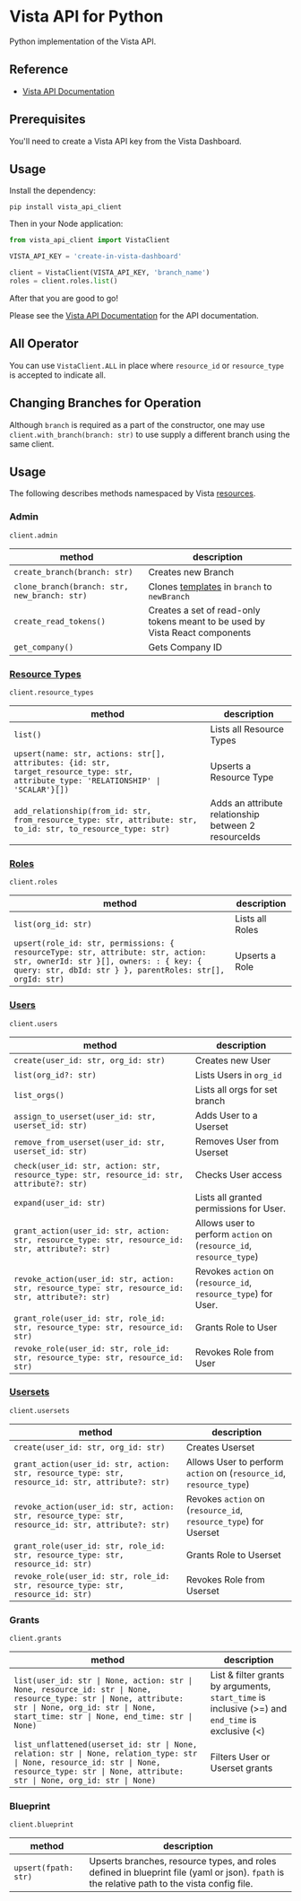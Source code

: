 
# Vista API for Python

Python implementation of the Vista API.

## Reference

- [Vista API Documentation](https://docs.govista.io/api/)

## Prerequisites

You'll need to create a Vista API key from the Vista Dashboard.

## Usage

Install the dependency:

```
pip install vista_api_client
```

Then in your Node application:

```python
from vista_api_client import VistaClient

VISTA_API_KEY = 'create-in-vista-dashboard'

client = VistaClient(VISTA_API_KEY, 'branch_name')
roles = client.roles.list()
```

After that you are good to go!

Please see the [Vista API Documentation](https://docs.govista.io/api/) for the API documentation.

## All Operator
You can use `VistaClient.ALL` in place where `resource_id` or `resource_type` is accepted to indicate all.

## Changing Branches for Operation
Although `branch` is required as a part of the constructor, one may use `client.with_branch(branch: str)` to use supply a different branch using the same client.

## Usage
The following describes methods namespaced by Vista [resources](https://docs.govista.io/Concepts/Terminology).


### Admin
`client.admin`

| method | description |
|--------|-------------|
| `create_branch(branch: str)`| Creates new Branch  |
| `clone_branch(branch: str, new_branch: str)`| Clones [templates](https://docs.govista.io/Concepts/Terminology#permission-template) in `branch` to `newBranch`  |
| `create_read_tokens()`| Creates a set of read-only tokens meant to be used by Vista React components    |
| `get_company()`| Gets Company ID |


### [Resource Types](https://docs.govista.io/Concepts/Terminology#resource)
`client.resource_types`

| method | description |
|--------|-------------|
| `list()`| Lists all Resource Types  |
| `upsert(name: str, actions: str[], attributes: {id: str, target_resource_type: str, attribute_type: 'RELATIONSHIP' \| 'SCALAR'}[])`       | Upserts a Resource Type |
| `add_relationship(from_id: str, from_resource_type: str, attribute: str, to_id: str, to_resource_type: str)`| Adds an attribute relationship between 2 resourceIds |


### [Roles](https://docs.govista.io/Concepts/Terminology#role)
`client.roles`

| method | description |
|--------|-------------|
| `list(org_id: str)`| Lists all Roles  |
| `upsert(role_id: str, permissions: { resourceType: str, attribute: str, action: str, ownerId: str }[], owners: : { key: { query: str, dbId: str } }, parentRoles: str[], orgId: str)`      | Upserts a Role |


### [Users](https://docs.govista.io/Concepts/Terminology#user)
`client.users`

| method | description |
|--------|-------------|
| `create(user_id: str, org_id: str)`| Creates new User  |
| `list(org_id?: str)`| Lists Users in `org_id`  |
| `list_orgs()`| Lists all orgs for set branch  |
| `assign_to_userset(user_id: str, userset_id: str)`| Adds User to a Userset  |
| `remove_from_userset(user_id: str, userset_id: str)`| Removes User from Userset  |
| `check(user_id: str, action: str, resource_type: str, resource_id: str, attribute?: str)`| Checks User access  |
| `expand(user_id: str)`| Lists all granted permissions for User.  |
| `grant_action(user_id: str, action: str, resource_type: str, resource_id: str, attribute?: str)`| Allows user to perform `action` on (`resource_id`, `resource_type`) |
| `revoke_action(user_id: str, action: str, resource_type: str, resource_id: str, attribute?: str)`| Revokes `action` on (`resource_id`, `resource_type`) for User.|
| `grant_role(user_id: str, role_id: str, resource_type: str, resource_id: str)`| Grants Role to User  |
| `revoke_role(user_id: str, role_id: str, resource_type: str, resource_id: str)`| Revokes Role from User  |


### [Usersets](https://docs.govista.io/Concepts/Terminology#userset)
`client.usersets`

| method | description |
|--------|-------------|
| `create(user_id: str, org_id: str)`| Creates Userset  |
| `grant_action(user_id: str, action: str, resource_type: str, resource_id: str, attribute?: str)`| Allows User to perform `action` on (`resource_id`, `resource_type`)|
| `revoke_action(user_id: str, action: str, resource_type: str, resource_id: str, attribute?: str)`| Revokes `action` on (`resource_id`, `resource_type`) for Userset      |
| `grant_role(user_id: str, role_id: str, resource_type: str, resource_id: str)`| Grants Role to Userset  |
| `revoke_role(user_id: str, role_id: str, resource_type: str, resource_id: str)`| Revokes Role from Userset  |


### Grants
`client.grants`

| method | description |
|--------|-------------|
| `list(user_id: str \| None, action: str \| None, resource_id: str \| None, resource_type: str \| None, attribute: str \| None, org_id: str \| None, start_time: str \| None, end_time: str \| None)`| List & filter grants by arguments, `start_time` is inclusive (>=) and `end_time` is exclusive (<)  |
| `list_unflattened(userset_id: str \| None, relation: str \| None, relation_type: str \| None, resource_id: str \| None, resource_type: str \| None, attribute: str \| None, org_id: str \| None)`| Filters User or Userset grants  |


### Blueprint
`client.blueprint`

| method | description |
|--------|-------------|
| `upsert(fpath: str)`| Upserts branches, resource types, and roles defined in blueprint file (yaml or json). `fpath` is the relative path to the vista config file.|
